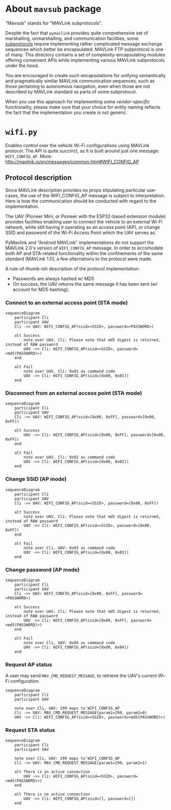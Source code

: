 # About `mavsub` package

"Mavsub" stands for "MAVLink subprotocols".

Despite the fact that `pymavlink` provides quite comprehensive set of
marshalling, unmarshalling, and communication facilities, some
[subprotocols](http://mavlink.io/en/services/) require implementing rather
complicated message exchange sequences which better be encapsulated.  MAVLink
FTP subprotocol is one of many.  This directory contains a set of
complexity-encapsulating modules offering convenient APIs while implementing
various MAVLink subprotocols under the hood.

You are encouraged to create such encapsulations for unifying semantically and
pragmatically similar MAVLink communication sequences, such as those pertaining
to autonomous navigation, even when those are not described by MAVLink standard
as parts of some subprotocol.

When you use this approach for implementing some *vendor-specific*
functionality, please make sure that your choice for entity naming reflects the
fact that the implementation you create is not generic.

# `wifi.py`

Enables control over the vehicle Wi-Fi configurations using MAVLink protocol.
The API is quite succinct, as it is built around just one message:
`WIFI_CONFIG_AP`.
More: http://mavlink.io/en/messages/common.html#WIFI_CONFIG_AP

## Protocol description

Since MAVLink description provides no props stipulating particular use-cases,
the use of the WIFI_CONFIG_AP message is subject to interpretation. Here is how
the communication should be conducted with regard to the implementation.

The UAV (Pioneer Mini, or Pioneer with the ESP32-based extension module)
provides facilities enabling user to connect the vehicle to an external Wi-Fi
network, while still having it operating as an access point (AP), or change
SSID and password of the Wi-Fi Access Point which the UAV serves as.

PyMavlink and "Android MAVLink" implementations do not support the MAVLink 2.0's
version of `WIFI_CONFIG_AP` message. In order to accomodate both AP and
STA-related functionality within the confinements of the same standard (MAVLink
1.0), a few alternations to the protocol were made.

A rule-of-thumb-ish description of the protocol implementation:

- Passwords are always hashed w/ MD5
- On success, the UAV returns the same message it has been sent (w/ account for
MD5 hashing);

### Connect to an external access point (STA mode)

```mermaid
sequenceDiagram
	participant Cli
	participant UAV
	Cli ->> UAV: WIFI_CONFIG_AP(ssid=<SSID>, password=<PASSWORD>)

	alt Success
		note over UAV, Cli: Please note that md5 digest is returned, instead of RAW password
		UAV ->> Cli: WIFI_CONFIG_AP(ssid=<SSID>, password=<md5(PASSWORD)>)
	end

	alt Fail
		note over UAV, Cli: 0x01 as command code
		UAV ->> Cli: WIFI_CONFIG_AP(ssid=[0x00, 0x01])
	end
```

### Disconnect from an external access point (STA mode)

```mermaid
sequenceDiagram
	participant Cli
	participant UAV
	Cli ->> UAV: WIFI_CONFIG_AP(ssid=[0x00, 0xFF], password=[0x00, 0xFF])

	alt Success
		UAV ->> Cli: WIFI_CONFIG_AP(ssid=[0x00, 0xFF], password=[0x00, 0xFF])
	end

	alt Fail
		note over UAV, Cli: 0x02 as command code
		UAV ->> Cli: WIFI_CONFIG_AP(ssid=[0x00, 0x02])
	end
```

### Change SSID (AP mode)

```mermaid
sequenceDiagram
	participant Cli
	participant UAV
	Cli ->> UAV: WIFI_CONFIG_AP(ssid=<SSID>, password=[0x00, 0xFF])

	alt Success
		note over UAV, Cli: Please note that md5 digest is returned, instead of RAW password
		UAV ->> Cli: WIFI_CONFIG_AP(ssid=<SSID>, password=[0x00, 0xFF])
	end

	alt Fail
		note over Cli, UAV: 0x03 as command code
		UAV ->> Cli: WIFI_CONFIG_AP(ssid=[0x00, 0x03])
	end
```

### Change password (AP mode)

```mermaid
sequenceDiagram
	participant Cli
	participant UAV
	Cli ->> UAV: WIFI_CONFIG_AP(ssid=[0x00, 0xFF], password=<PASSWORD>)

	alt Success
		note over UAV, Cli: Please note that md5 digest is returned, instead of RAW password
		UAV ->> Cli: WIFI_CONFIG_AP(ssid=[0x00, 0xFF], password=<md5(PASSWORD)>)
	end

	alt Fail
		note over Cli, UAV: 0x04 as command code
		UAV ->> Cli: WIFI_CONFIG_AP(ssid=[0x00, 0x04])
	end
```


### Request AP status

A user may send `MAV_CMD_REQUEST_MESSAGE`, to retrieve the UAV's current Wi-Fi
configuration.


```mermaid
sequenceDiagram
	participant Cli
	participant UAV

	note over Cli, UAV: 299 maps to`WIFI_CONFIG_AP
	Cli ->> UAV: MAV_CMD_REQUEST_MESSAGE(param1=299, param2=0)
	UAV ->> Cli: WIFI_CONFIG_AP(ssid=<SSID>, password=<md5(PASSWORD)>)
```

### Request STA status

```mermaid
sequenceDiagram
	participant Cli
	participant UAV

	note over Cli, UAV: 299 maps to`WIFI_CONFIG_AP
	Cli ->> UAV: MAV_CMD_REQUEST_MESSAGE(param1=299, param2=1)

	alt There is an active connection
		UAV ->> Cli: WIFI_CONFIG_AP(ssid=<SSID>, password=<md5(PASSWORD)>)
	end

	alt There is no active connection
		UAV ->> Cli: WIFI_CONFIG_AP(ssid=[], password=[])
	end
```

